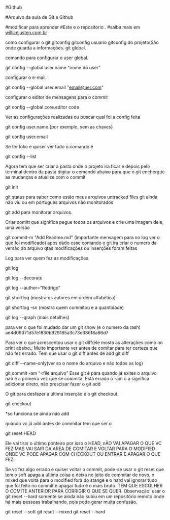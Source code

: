 #Github

#Arquivo da aula de Git e Github

#modificar para aprender
#Este e o repositorio .
#saiba mais em [willianjusten.com.br](http://willianjusten.com.br)


como configurar o git
gitconfig
gitconfig usuario
gitconfig do projeto(São onde guarda a informações.
git global.

comando para configurar o user global.

git config --global user.name "nome do user"

configurar o e-mail.

git config --global user.email "email@uer.com"


configurar o editor de mensagens para o commit

git config --global core.editor code

Ver as configurações realizadas ou buscar qual foi a config feita

git config user.name {por exemplo, sem as chaves}

git config user.email 

Se for loko e quiser ver tudo o comando é 

git config --list


Agora tem que ser criar a pasta onde o projeto ira ficar e depois pelo terminal dentro da pasta 
digitar o comando abaixo para que o git enchergue as mudanças e atualize com o commit

git init

git status  para saber como estão meus arquivos untracked files git ainda não viu ou em portugues arquivos não monitorados

git add para monitorar arquivos.

Criar comitt que significa pegue todos os arquivos e crie uma imagem dele, uma versão

git commit-m "Add Readme.md" (importante mensagem para no log ver o que foi modificado)
apos dado esse comando o git ira criar o numero da versão do arquivo
qtas modificações ou inserções foram feitas


Log para ver quem fez as modificações

git log

git log --decorate

git log --author=”Rodrigo”

git shortlog (mostra os autores em ordem alfabética)

git shortlog -sn (mostra quem commitou e a quantidade)

git log --graph (mais detalhes)


para ver o que foi mudado dar um 
git show (e o numero da rash) ae4d09371d57e1830b929185a3c73e386f8a86d7

Para ver o que acrescentou usar o git diff(ele mosta as alterações como no print abaixo.;
Muito importante ver antes de comitar para ter certeza que não fez errado.
Tem que usar o git diff antes de add
git diff


git diff --name-only(ver so o nome do arquivo e não todos os log)


git commit -am “<file arquivo”
Esse git é para quando já exites o arquivo não é a primeira vez que se commita.
Está errado o -am o a significa adicionar direto, não prescisar fazer o git add

O git para desfazer a ultima inserção é o git checkout.

git checkout <file name>

*so funciona se ainda não add

quando vc já add antes de commitar tem que ser o 

git reset HEAD <file name> 

Ele vai tirar o último ponteiro por isso o HEAD, nÃO VAI APAGAR O QUE VC FEZ MAS VAI SAIR DA AREA DE COMITAR E VOLTAR PARA O MODIFIED ONDE VC PODE APAGAR 
COM CHECKOUT OU ENTRAR E APAGAR O QUE FEZ.


Se vc fez algo errado e quiser voltar o commit, pode-se usar o git reset que tem o soft apaga a ultima coisa e deixa no jeito de commitar de novo,
 o mixed que volta para o modified fora do stange e o hard vai ignorar tudo que foi feito no commit e apagar tudo é o mais bruto.
 TEM QUE ESCOLHER O COMITE ANTERIOR PARA CORRIGIR O QUE SE QUER.
Observação: usar o git reset --hard somente se ainda não subiu em um repositório remoto onde há mais pessoas trabalhando, pois pode gerar muita confusão.

git reset --soft
git reset --mixed
git reset --hard
